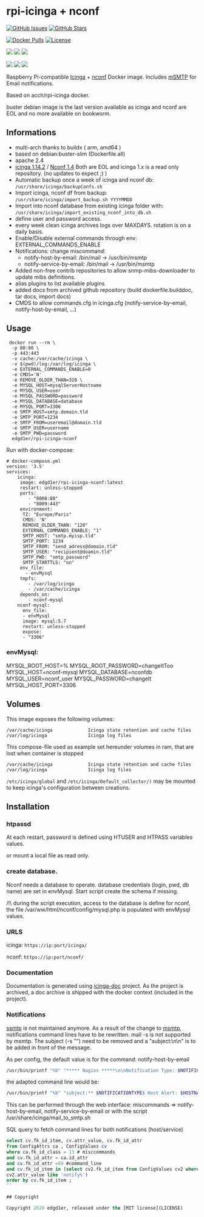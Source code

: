 # rpi-icinga + nconf

[![GitHub Issues](https://img.shields.io/github/issues/edgd1er/rpi-icinga.svg)](https://github.com/edgd1er/rpi-icinga/issues) 
[![GitHub Stars](https://img.shields.io/github/stars/edgd1er/rpi-icinga.svg?label=github%20%E2%98%85)](https://github.com/edgd1er/rpi-icinga/) 

[![Docker Pulls](https://img.shields.io/docker/pulls/edgd1er/rpi-icinga-nconf.svg)](https://hub.docker.com/r/edgd1er/rpi-icinga-nconf/) [![License](https://img.shields.io/github/license/edgd1er/rpi-icinga.svg)](LICENSE)

![](https://badgen.net/docker/size/edgd1er/nut-stats/latest/amd64?icon=docker&label=Size%20amd64)
![](https://badgen.net/docker/size/edgd1er/nut-stats/latest/arm/v7?icon=docker&label=Size%20armv7)
![](https://badgen.net/docker/size/edgd1er/nut-stats/latest/arm/v6?icon=docker&label=Size%20armv6)

![](https://badgen.net/docker/layers/edgd1er/nut-stats/latest/amd64?icon=docker&label=Layers%20amd64)
![](https://badgen.net/docker/layers/edgd1er/nut-stats/latest/arm/v7?icon=docker&label=Layers%20armv7)
![](https://badgen.net/docker/layers/edgd1er/nut-stats/latest/arm/v6?icon=docker&label=Layers%20armv6)

Raspberry Pi-compatible [Icinga](https://icinga.com/docs/icinga1/latest/en/) + [nconf](https://github.com/Bonsaif/new-nconf/archive/nconf-v1.4.0-final2.tar.gz) Docker image. Includes [mSMTP](https://wiki.debian.org/msmtp) for Email notifications.

Based on acch/rpi-icinga docker.

buster debian image is the last version available as icinga and nconf are EOL and no more available on bookworm.

## Informations

* multi-arch thanks to buildx ( arm, amd64 )
* based on debian:buster-slim (Dockerfile.all)
* apache 2.4
* [icinga 1.14.2](https://github.com/Icinga/icinga-core) / [Nconf 1.4](https://github.com/Bonsaif/new-nconf/releases)
Both are EOL and icinga 1.x is a read only repository. (no updates to expect ;) ) 
* Automatic backup once a week of icinga and nconf db: ``/usr/share/icinga/backupConfs.sh`` 
* Import icinga, nconf df from backup: ``/usr/share/icinga/import_backup.sh YYYYMMDD`` 
* Import into nconf database from existing icinga folder with: ``/usr/share/icinga/import_existing_nconf_into_db.sh``
* define user and password access.
* every week clean icinga archives logs over MAXDAYS. rotation is on a daily basis.
* Enable/Disable external commands through env: EXTERNAL_COMMANDS_ENABLE
* Notifications: change miscommand: 
    * notify-host-by-email: /bin/mail -> /usr/bin/msmtp
    * notify-service-by-email: /bin/mail -> /usr/bin/msmtp
* Added non-free contrib repositories to allow snmp-mibs-downloader to update mibs definitions.
* alias plugins to list available plugins    
* added docs from archived github repository (build dockerfile.builddoc, tar docs, import docs)
* CMDS to allow commands.cfg in icinga.cfg (notify-service-by-email, notify-host-by-email, ...)

## Usage

```
 docker run --rm \
  -p 80:80 \
  -p 443:443
  -v cache:/var/cache/icinga \
  -v $(pwd)/log:/var/log/icinga \
  -e EXTERNAL_COMMANDS_ENABLE=0
  -e CMDS='N'
  -e REMOVE_OLDER_THAN=320 \
  -e MYSQL_HOST=mysqlServerHostname
  -e MYSQL_USER=user
  -e MYSQL_PASSWORD=password
  -e MYSQL_DATABASE=database
  -e MYSQL_PORT=3306
  -e SMTP_HOST=smtp.domain.tld
  -e SMTP_PORT=1234
  -e SMTP_FROM=useremail@domain.tld
  -e SMTP_USER=username
  -e SMTP_PWD=password
  edgd1er/rpi-icinga-nconf
```


Run with docker-compose:

```
# docker-compose.yml
version: '3.5'
services:
    icinga:
     image: edgd1er/rpi-icinga-nconf:latest
     restart: unless-stopped
     ports:
        - "8008:80"
        - "8009:443"
     environment:
      TZ: "Europe/Paris"
      CMDS: 'N'
      REMOVE_OLDER_THAN: "120"
      EXTERNAL_COMMANDS_ENABLE: "1"
      SMTP_HOST: "smtp.myisp.tld"
      SMTP_PORT: 1234
      SMTP_FROM: "send_adress@domain.tld"
      SMTP_USER: "recipient@doamin.tld"
      SMTP_PWD: "smtp_password"
      SMTP_STARTTLS: "on"
     env_file:
       - envMysql
     tmpfs:
        - /var/log/icinga
        - /var/cache/icinga
     depends_on:
        - nconf-mysql
    nconf-mysql:
      env_file:
      - envMysql
      image: mysql:5.7
      restart: unless-stopped
      expose:
      - "3306"
```

### envMysql:

MYSQL_ROOT_HOST=%
MYSQL_ROOT_PASSWORD=changeItToo
MYSQL_HOST=nconf-mysql
MYSQL_DATABASE=nconfdb
MYSQL_USER=nconf_user
MYSQL_PASSWORD=changeIt
MYSQL_HOST_PORT=3306

## Volumes

This image exposes the following volumes:

```
/var/cache/icinga             Icinga state retention and cache files
/var/log/icinga               Icinga log files
```

This compose-file used as example set hereunder volumes in ram, that are lost when container is stopped

```
/var/cache/icinga             Icinga state retention and cache files
/var/log/icinga               Icinga log files
```

`/etc/icinga/global` and `/etc/icinga/Default_collector/)` may be mounted to keep icinga's configuration between creations.

## Installation

### htpassd

At each restart, password is defined using HTUSER and HTPASS variables values.

or mount a local file as read only.

### create database.

Nconf needs a database to operate. database credentials (login, pwd, db name) are set in envMysql. Start script create the schema if missing.

/!\ during the script execution, access to the database is define for nconf, the file  /var/ww/html/nconf/config/mysql.php is populated with envMysql values.

### URLS

icinga: ```https://ip:port/icinga/```

nconf: ```https://ip:port/nconf/```

### Documentation

Documentation is generated using [icinga-doc](https://github.com/Icinga/icinga-doc/) project. As the project is archived, a doc archive is shipped with the docker context (included in the project).

### Notifications

[ssmtp](https://wiki.debian.org/sSMTP) is not maintained anymore.
As a result of the change to [msmtp](https://wiki.debian.org/msmtp), notifications command lines have to be rewritten. mail -s is not supported by msmtp.
The subject (-s "<value>") need to be removed and a "subject:<value>\n\n" is to be added in front of the message.

As per config, the default value is for the command: notify-host-by-email
```bash 
/usr/bin/printf "%b" "***** Nagios *****\n\nNotification Type: $NOTIFICATIONTYPE$\nHost: $HOSTNAME$\nState: $HOSTSTATE$\nAddress: $HOSTADDRESS$\nInfo: $HOSTOUTPUT$\n\nDate/Time: $LONGDATETIME$\n" | /usr/bin/sendmail -s "** $NOTIFICATIONTYPE$ Host Alert: $HOSTNAME$ is $HOSTSTATE$ **" $CONTACTEMAIL$
```
the adapted command line would be:
```bash
/usr/bin/printf "%b" "subject:** $NOTIFICATIONTYPE$ Host Alert: $HOSTNAME$ is $HOSTSTATE$\n\n ******* Nagios *****\nNotification Type: $NOTIFICATIONTYPE$\nHost: $HOSTNAME$\nState: $HOSTSTATE$\nAddress: $HOSTADDRESS$\nInfo: $HOSTOUTPUT$\nDate/Time: $LONGDATETIME$\n" | /usr/bin/msmtp $CONTACTEMAIL$
```

This can be performed through the web interface: miscommands => notify-host-by-email, notify-service-by-email
or with the script /usr/share/icinga/mail_to_smtp.sh

SQL query to fetch command lines for both notifications (host/service)
```SQL
select cv.fk_id_item, cv.attr_value, cv.fk_id_attr
from ConfigAttrs ca , ConfigValues cv
where ca.fk_id_class = 13 # misccommands
and cv.fk_id_attr = ca.id_attr
and cv.fk_id_attr =99 #command_line
and cv.fk_id_item in (select cv2.fk_id_item from ConfigValues cv2 where
cv2.attr_value like 'notify%')
order by cv.fk_id_item ;
``

## Copyright

Copyright 2020 edgd1er, released under the [MIT license](LICENSE)
